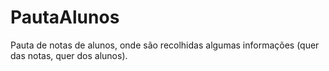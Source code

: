 # PautaAlunos
Pauta de notas de alunos, onde são recolhidas algumas informações (quer das notas, quer dos alunos).

